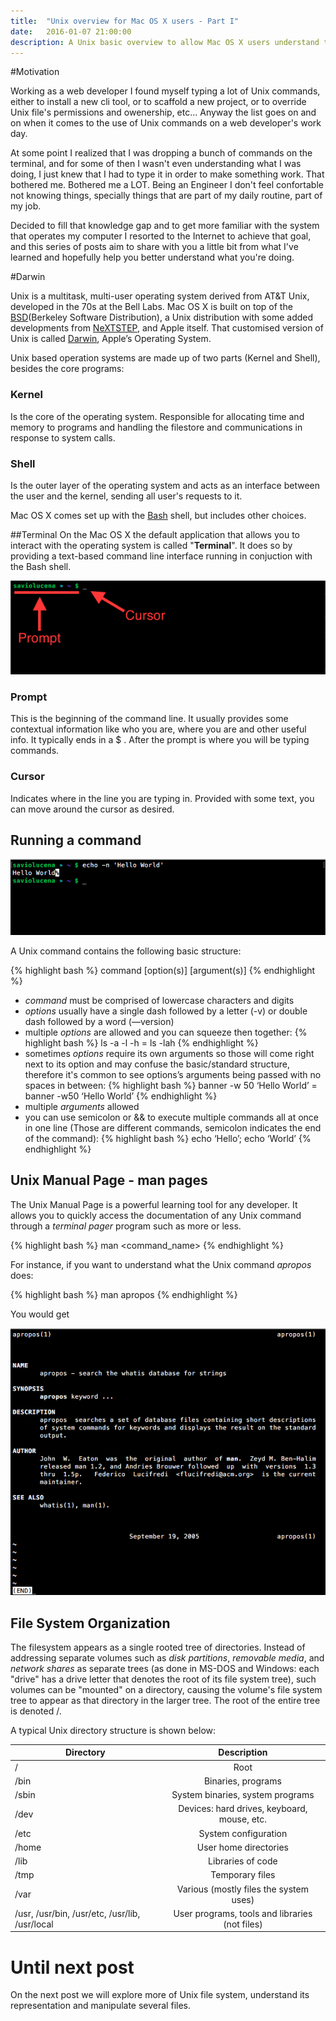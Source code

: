 ```yaml
---
title:  "Unix overview for Mac OS X users - Part I"
date:   2016-01-07 21:00:00
description: A Unix basic overview to allow Mac OS X users understand the powerfull operating system underneath Mac OS X - Understanding the basics
---
```


#Motivation

Working as a web developer I found myself typing a lot of Unix commands, either to install a new cli tool, or to scaffold a new project, or to override Unix file's permissions and owenership, etc... Anyway the list goes on and on when it comes to the use of Unix commands on a web developer's work day. 

At some point I realized that I was dropping a bunch of commands on the terminal, and for some of then I wasn't even understanding what I was doing, I just knew that I had to type it in order to make something work. That bothered me. Bothered me a LOT. Being an Engineer I don't feel confortable not knowing things, specially things that are part of my daily routine, part of my job.

Decided to fill that knowledge gap and to get more familiar with the system that operates my computer I resorted to the Internet to achieve that goal, and this series of posts aim to share with you a little bit from what I've learned and hopefully help you better understand what you're doing.

#Darwin

Unix is a multitask, multi-user operating system derived from AT&T Unix, developed in the 70s at the Bell Labs. Mac OS X is built on top of the [BSD](https://en.wikipedia.org/wiki/Berkeley_Software_Distribution)(Berkeley Software Distribution), a Unix distribution with some added developments from [NeXTSTEP](https://en.wikipedia.org/wiki/NeXTSTEP), and Apple itself. That customised version of Unix is called [Darwin](https://en.wikipedia.org/wiki/Darwin_(operating_system)), Apple’s Operating System.

Unix based operation systems are made up of two parts (Kernel and Shell), besides the core programs:

### Kernel
Is the core of the operating system. Responsible for allocating time and memory to programs and handling the filestore and communications in response to system calls.

### Shell
Is the outer layer of the operating system and acts as an interface between the user and the kernel, sending all user's requests to it.

Mac OS X comes set up with the [Bash](https://en.wikipedia.org/wiki/Bash_(Unix_shell)) shell, but includes other choices.

##Terminal
On the Mac OS X the default application that allows you to interact with the operating system is called "**Terminal**". It does so by providing a text-based command line interface running in conjuction with the Bash shell.

![Terminal screenshot](/assets/images/terminal.png)

### Prompt
This is the beginning of the command line. It usually provides some contextual information like who you are, where you are and other useful info. It typically ends in a $ . After the prompt is where you will be typing commands.

### Cursor
Indicates where in the line you are typing in. Provided with some text, you can move around the cursor as desired.

## Running a command
![Basic command](/assets/images/basic-command.png)

A Unix command contains the following basic structure:

{% highlight bash %}
command [option(s)] [argument(s)]
{% endhighlight %}

* *command* must be comprised of lowercase characters and digits
* *options* usually have a single dash followed by a letter (-v) or double dash followed by a word (—version)
* multiple *options* are allowed and you can squeeze then together:
{% highlight bash %}
ls -a  -l -h = ls -lah
{% endhighlight %}
* sometimes *options* require its own arguments so those will come right next to its option and may confuse the basic/standard structure, therefore it's common to see options’s arguments being passed with no spaces in between:
{% highlight bash %}
banner -w 50 ‘Hello World’ = banner -w50 ‘Hello World’
{% endhighlight %}
* multiple *arguments* allowed
* you can use semicolon or && to execute multiple commands all at once in one line (Those are different commands, semicolon indicates the end of the command):
{% highlight bash %}
echo ‘Hello’; echo ‘World’
{% endhighlight %}

## Unix Manual Page - man pages
The Unix Manual Page is a powerful learning tool for any developer. It allows you to quickly access the documentation of any Unix command through a *terminal pager* program such as more or less.

{% highlight bash %}
man <command_name>
{% endhighlight %}

For instance, if you want to understand what the Unix command *apropos* does:

{% highlight bash %}
man apropos
{% endhighlight %}

You would get

![Apropos](/assets/images/man-apropos.png)

## File System Organization

The filesystem appears as a single rooted tree of directories. Instead of addressing separate volumes such as *disk partitions*, *removable media*, and *network shares* as separate trees (as done in MS-DOS and Windows: each "drive" has a drive letter that denotes the root of its file system tree), such volumes can be "mounted" on a directory, causing the volume's file system tree to appear as that directory in the larger tree. The root of the entire tree is denoted /.

A typical Unix directory structure is shown below:

| Directory        														| Description           
| ------------------------------------------- |:---------------------------------------------:
| /      																			| Root
| /bin      																	| Binaries, programs      
| /sbin  																			| System binaries, system programs
| /dev  																			| Devices: hard drives, keyboard, mouse, etc.
| /etc  																			| System configuration
| /home  																			| User home directories
| /lib  																			| Libraries of code
| /tmp  																			| Temporary files
| /var  																			| Various (mostly files the system uses)
| /usr, /usr/bin, /usr/etc, /usr/lib, /usr/local  | User programs, tools and libraries (not files)

# Until next post

On the next post we will explore more of Unix file system, understand its representation and manipulate several files. 